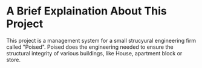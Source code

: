 # A Brief Explaination About This Project
This project is a management system for a small strucyural engineering firm called "Poised".
Poised does the engineering needed to ensure the structural integrity of various buildings,
like House, apartment block or store.
